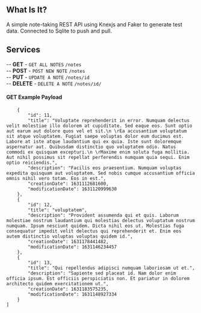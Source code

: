 ## What Is It?

A simple note-taking REST API using Knexjs and Faker to generate test data. Connected to Sqlite to push and pull.

## Services

-- **GET** - `GET ALL NOTES` `/notes`\
-- **POST** - `POST NEW NOTE` `/notes`\
-- **PUT** - `UPDATE A NOTE` `/notes/id`\
-- **DELETE** - `DELETE A NOTE` `/notes/id/`

#### GET Example Payload

```javascript[
    {
        "id": 11,
        "title": "Voluptate reprehenderit in error. Numquam delectus velit molestiae illo dolorem at cupiditate. Sed eaque eos. Sunt optio aut earum aut dolore quos vel et sit.\n \rEa accusantium voluptatum sit atque voluptatem. Fugiat saepe voluptas dolor eum ducimus est. Labore at iste atque laudantium qui ex quia. Iste sunt doloremque aspernatur aut. Quibusdam distinctio quo voluptatem odio. Natus commodi ex quisquam excepturi.\n \rMaxime enim soluta fuga mollitia. Aut nihil possimus sit repellat perferendis numquam quia sequi. Enim optio reiciendis.",
        "description": "Facilis eos praesentium. Numquam voluptas expedita quisquam aut voluptatem. Sed nobis cumque accusantium officia omnis nihil vero totam. Eos in est.",
        "creationDate": 1631112681600,
        "modificationDate": 1631120999630
    },
    {
        "id": 12,
        "title": "voluptatem",
        "description": "Provident assumenda qui et quis. Laborum molestiae nostrum laudantium qui molestias delectus voluptatum nostrum numquam. Ipsum nesciunt quidem. Dicta nihil eos ut. Molestias fuga consequatur impedit velit delectus qui reprehenderit et. Enim eos autem distinctio voluptas voluptas quidem id.",
        "creationDate": 1631178441482,
        "modificationDate": 1631146234457
    },
    {
        "id": 13,
        "title": "Qui repellendus adipisci numquam laboriosam ut et.",
        "description": "Sapiente sed placeat id. Nam dolor enim officia ipsum. Est officiis perspiciatis non. Et pariatur in dolorem architecto quidem exercitationem ut.",
        "creationDate": 1631183575235,
        "modificationDate": 1631148927334
    }
]
```
